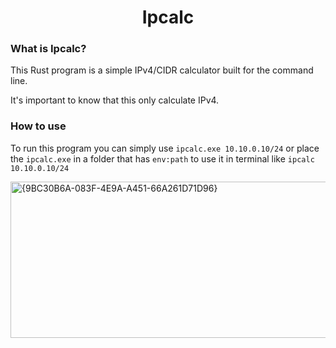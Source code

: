 <div align="center">
  <h1>Ipcalc</h1>
</div>

### What is Ipcalc?
This Rust program is a simple IPv4/CIDR calculator built for the command line.

It's important to know that this only calculate IPv4.

### How to use
To run this program you can simply use `ipcalc.exe 10.10.0.10/24` or place the `ipcalc.exe` in a folder that has `env:path` to use it in terminal like `ipcalc 10.10.0.10/24`

<img width="765" height="250" alt="{9BC30B6A-083F-4E9A-A451-66A261D71D96}" src="https://github.com/user-attachments/assets/ad310c68-2245-4aa2-b8aa-6f5cf918bd78" />
